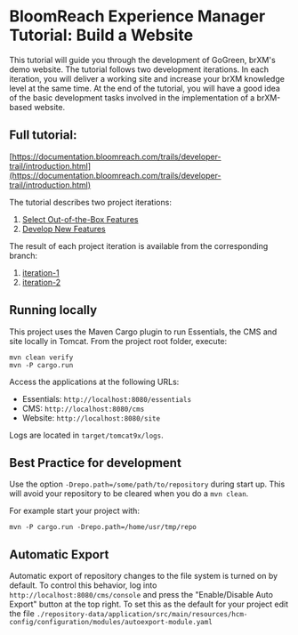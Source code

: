 # BloomReach Experience Manager Tutorial: Build a Website

This tutorial will guide you through the development of GoGreen, brXM's demo
website. The tutorial follows two development iterations. In each iteration,
you will deliver a working site and increase your brXM knowledge level at the
same time. At the end of the tutorial, you will have a good idea of the basic
development tasks involved in the implementation of a brXM-based website.

## Full tutorial:
[https://documentation.bloomreach.com/trails/developer-trail/introduction.html](https://documentation.bloomreach.com/trails/developer-trail/introduction.html)

The tutorial describes two project iterations:

1. [Select Out-of-the-Box Features](https://documentation.bloomreach.com/trails/developer-trail/configure-out-of-the-box-features/select-out-of-the-box-features.html)
2. [Develop New Features](https://documentation.bloomreach.com/trails/developer-trail/develop-new-features/two-columns-page-configuration.html)

The result of each project iteration is available from the corresponding branch:

1. [iteration-1](https://github.com/bloomreach/website-tutorial/tree/iteration-1)
2. [iteration-2](https://github.com/bloomreach/website-tutorial/tree/iteration-2)

## Running locally

This project uses the Maven Cargo plugin to run Essentials, the CMS and site
locally in Tomcat.
From the project root folder, execute:

    mvn clean verify
    mvn -P cargo.run

Access the applications at the following URLs:

* Essentials: `http://localhost:8080/essentials`
* CMS: `http://localhost:8080/cms`
* Website: `http://localhost:8080/site`

Logs are located in `target/tomcat9x/logs`.

## Best Practice for development

Use the option `-Drepo.path=/some/path/to/repository` during start up. This
will avoid your repository to be cleared when you do a `mvn clean`.

For example start your project with:

    mvn -P cargo.run -Drepo.path=/home/usr/tmp/repo
    
## Automatic Export

Automatic export of repository changes to the file system is turned on by
default. To control this behavior, log into `http://localhost:8080/cms/console`
and press the "Enable/Disable Auto Export" button at the top right. To set this
as the default for your project edit the file
`./repository-data/application/src/main/resources/hcm-config/configuration/modules/autoexport-module.yaml`

